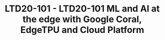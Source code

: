 ---
categories:
- ltd20
description: Join this session to see how you can run ML models on edge devices. Including
  - creating Tensorflow Lite models in the cloud or on the device, running inference
  on devices with Coral ARM platform and the Google EdgeTPU ML accelerator, and thoughts
  on managing the edge ML model lifecycle
image:
  featured: 'true'
  path: https://static.linaro.org/connect/ltd20/images/LTD20-101.png
session_id: LTD20-101
session_speakers:
- speaker_bio: Markku is a Cloud Solutions Architect at Google. He has worked in cloud
    computing for the past 10 years. Before joining Google, Markku led the cloud architecture
    of Nokia Siemens Networks’ global business units, and covered APAC as a technology
    evangelist at Amazon Web Services. He works out of Tokyo, and helps developers
    and customers across APAC understand how to best use and architect solutions for
    Google Cloud. Markku is the IoT/ML solutions lead for APAC for Google Cloud.
  speaker_company: Google Cloud
  speaker_image: http://avatars.sched.co/e/88/10468660/avatar.jpg.320x320px.jpg?8d3
  speaker_name: Markku Lepisto
  speaker_position: Head of IoT/ML Solutions, APAC, Google Cloud
  speaker_role: speaker
- speaker_bio: Tamas is a product manager for Google's Cloud AI and IoT products with
    a special interest on edge solutions.
  speaker_company: ''
  speaker_image: http://avatars.sched.co/6/5e/10468702/avatar.jpg.320x320px.jpg?cc8
  speaker_name: Tamas Daranyi
  speaker_position: Product Manager, Google
  speaker_role: speaker
session_track: Machine Learning/AI
tag: session
tags: Machine Learning/AI
title: LTD20-101 - LTD20-101 ML and AI at the edge with Google Coral, EdgeTPU and
  Cloud Platform
---